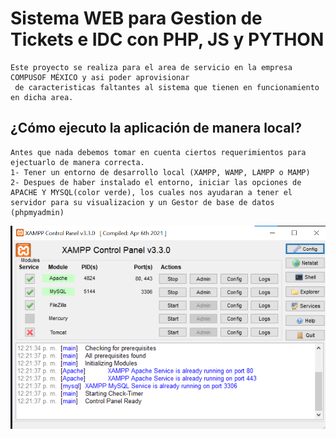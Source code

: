 # Sistema WEB para Gestion de Tickets e IDC con PHP, JS y PYTHON
    Este proyecto se realiza para el area de servicio en la empresa COMPUSOF MÉXICO y asi poder aprovisionar
     de caracteristicas faltantes al sistema que tienen en funcionamiento en dicha area.
## ¿Cómo ejecuto la aplicación de manera local?
    Antes que nada debemos tomar en cuenta ciertos requerimientos para ejectuarlo de manera correcta.
    1- Tener un entorno de desarrollo local (XAMPP, WAMP, LAMPP o MAMP)
    2- Despues de haber instalado el entorno, iniciar las opciones de APACHE Y MYSQL(color verde), los cuales nos ayudaran a tener el servidor para su visualizacion y un Gestor de base de datos (phpmyadmin)
  ![alt text](view/imgREADME/image.png)